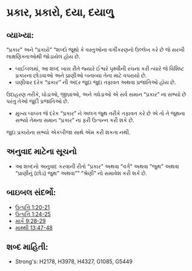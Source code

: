 # પ્રકાર, પ્રકારો, દયા, દયાળુ 

## વ્યાખ્યા: 

“પ્રકાર” અને “પ્રકારો” “શબ્દો જૂથો કે વસ્તુઓના વર્ગીકરણનો ઉલ્લેખ કરે છે જે સરખી લાક્ષણિક્તાઓથી જોડાયેલ હોય છે.

* બાઈબલમાં, આ શબ્દ ખાસ રીતે જ્યારે ઈશ્વરે પૃથ્વીની રચના કરી ત્યારે જે વિશિષ્ટ પ્રકારના છોડવાઓ અને પ્રાણીઓ બનાવ્યા તેના માટે વપરાયો છે.
* ઘણીવાર દરેક “પ્રકાર’’ ની અંદર જુદા જુદા તફાવત અથવા પ્રજાતિઓ હોય છે.

ઉદાહરણ તરીકે, ઘોડાઓ, જીબ્રાઓ, અને ગધેડાઓ એ સર્વ સમાન “પ્રકાર” ના સભ્યો છે પરંતુ તેઓ જુદી પ્રજાતિઓ છે.

* મુખ્ય બાબત જે દરેક “પ્રકાર” ને અલગ જુથ તરીકે તફાવત કરે છે એ તો તે જૂથના સભ્યો તેમના સમાન “પ્રકાર” ના ફરી ઉત્પન્ન કરી શકે છે.

જુદા પ્રકારોના સભ્યો એકબીજા સાથે એમ કરી શકતા નથી.

## અનુવાદ માટેના સૂચનો 

* આ શબ્દનો અનુવાદ કરવાની રીતો “પ્રકાર” અથવા ”વર્ગ” અથવા ”જુથ” અથવા “પ્રાણીનું (છોડ) જુથ”  અથવા”” “શ્રેણી” નો સમાવેશ કરી શકે છે.

## બાઇબલ સંદર્ભો: 

* [ઉત્પત્તિ 1:20-21](rc://gu/tn/help/gen/01/20)
* [ઉત્પત્તિ 1:24-25](rc://gu/tn/help/gen/01/24)
* [માર્ક 9:28-29](rc://gu/tn/help/mrk/09/28)
* [માથ્થી 13:47-48](rc://gu/tn/help/mat/13/47)

## શબ્દ માહિતી: 

* Strong's: H2178, H3978, H4327, G1085, G5449
